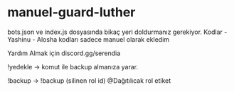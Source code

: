 # manuel-guard-luther
bots.json ve index.js dosyasında bikaç yeri doldurmanız gerekiyor. Kodlar - Yashinu - Alosha kodları sadece manuel olarak ekledim 

Yardım Almak için discord.gg/serendia


!yedekle -> komut ile backup almanıza yarar.

!backup -> !backup (silinen rol id) @Dağıtılıcak rol etiket
